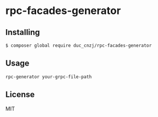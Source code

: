 # rpc-facades-generator



## Installing

```shell
$ composer global require duc_cnzj/rpc-facades-generator
```

## Usage
```shell
rpc-generator your-grpc-file-path
```

## License

MIT
